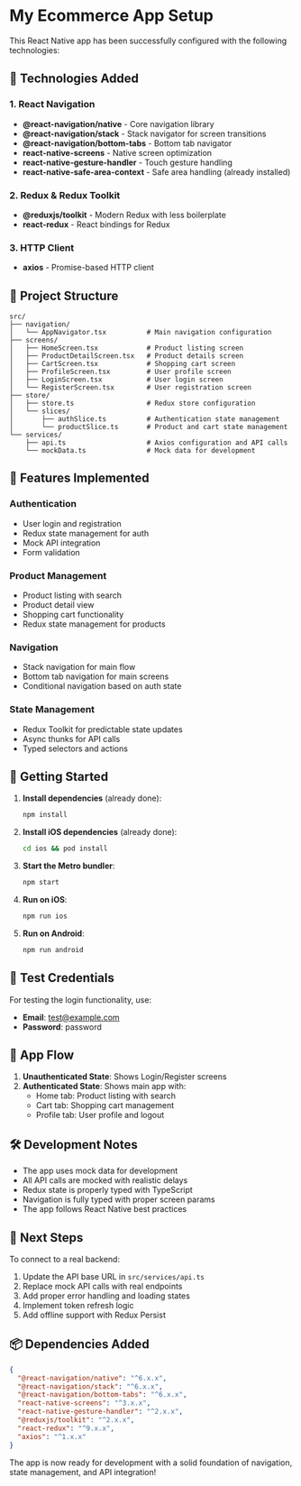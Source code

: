# My Ecommerce App Setup

This React Native app has been successfully configured with the following technologies:

## 🚀 Technologies Added

### 1. React Navigation
- **@react-navigation/native** - Core navigation library
- **@react-navigation/stack** - Stack navigator for screen transitions
- **@react-navigation/bottom-tabs** - Bottom tab navigator
- **react-native-screens** - Native screen optimization
- **react-native-gesture-handler** - Touch gesture handling
- **react-native-safe-area-context** - Safe area handling (already installed)

### 2. Redux & Redux Toolkit
- **@reduxjs/toolkit** - Modern Redux with less boilerplate
- **react-redux** - React bindings for Redux

### 3. HTTP Client
- **axios** - Promise-based HTTP client

## 📁 Project Structure

```
src/
├── navigation/
│   └── AppNavigator.tsx          # Main navigation configuration
├── screens/
│   ├── HomeScreen.tsx            # Product listing screen
│   ├── ProductDetailScreen.tsx   # Product details screen
│   ├── CartScreen.tsx            # Shopping cart screen
│   ├── ProfileScreen.tsx         # User profile screen
│   ├── LoginScreen.tsx           # User login screen
│   └── RegisterScreen.tsx        # User registration screen
├── store/
│   ├── store.ts                  # Redux store configuration
│   └── slices/
│       ├── authSlice.ts          # Authentication state management
│       └── productSlice.ts       # Product and cart state management
└── services/
    ├── api.ts                    # Axios configuration and API calls
    └── mockData.ts               # Mock data for development
```

## 🔧 Features Implemented

### Authentication
- User login and registration
- Redux state management for auth
- Mock API integration
- Form validation

### Product Management
- Product listing with search
- Product detail view
- Shopping cart functionality
- Redux state management for products

### Navigation
- Stack navigation for main flow
- Bottom tab navigation for main screens
- Conditional navigation based on auth state

### State Management
- Redux Toolkit for predictable state updates
- Async thunks for API calls
- Typed selectors and actions

## 🚀 Getting Started

1. **Install dependencies** (already done):
   ```bash
   npm install
   ```

2. **Install iOS dependencies** (already done):
   ```bash
   cd ios && pod install
   ```

3. **Start the Metro bundler**:
   ```bash
   npm start
   ```

4. **Run on iOS**:
   ```bash
   npm run ios
   ```

5. **Run on Android**:
   ```bash
   npm run android
   ```

## 🔐 Test Credentials

For testing the login functionality, use:
- **Email**: test@example.com
- **Password**: password

## 📱 App Flow

1. **Unauthenticated State**: Shows Login/Register screens
2. **Authenticated State**: Shows main app with:
   - Home tab: Product listing with search
   - Cart tab: Shopping cart management
   - Profile tab: User profile and logout

## 🛠 Development Notes

- The app uses mock data for development
- All API calls are mocked with realistic delays
- Redux state is properly typed with TypeScript
- Navigation is fully typed with proper screen params
- The app follows React Native best practices

## 🔄 Next Steps

To connect to a real backend:
1. Update the API base URL in `src/services/api.ts`
2. Replace mock API calls with real endpoints
3. Add proper error handling and loading states
4. Implement token refresh logic
5. Add offline support with Redux Persist

## 📦 Dependencies Added

```json
{
  "@react-navigation/native": "^6.x.x",
  "@react-navigation/stack": "^6.x.x",
  "@react-navigation/bottom-tabs": "^6.x.x",
  "react-native-screens": "^3.x.x",
  "react-native-gesture-handler": "^2.x.x",
  "@reduxjs/toolkit": "^2.x.x",
  "react-redux": "^9.x.x",
  "axios": "^1.x.x"
}
```

The app is now ready for development with a solid foundation of navigation, state management, and API integration!
